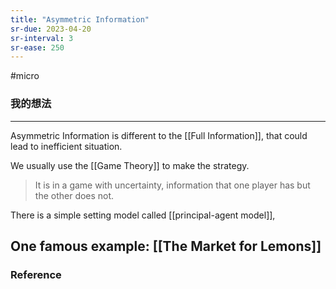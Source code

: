 ```yaml
---
title: "Asymmetric Information"
sr-due: 2023-04-20
sr-interval: 3
sr-ease: 250
---
```

#micro 

### 我的想法



---


Asymmetric Information is different to the [[Full Information]], that could lead to inefficient situation. 

We usually use the [[Game Theory]] to make the strategy.

> It is in a game with uncertainty, information that one player has but the other does not.

There is a simple setting model called [[principal-agent model]],


## One famous example:   [[The Market for Lemons]]



### Reference 

